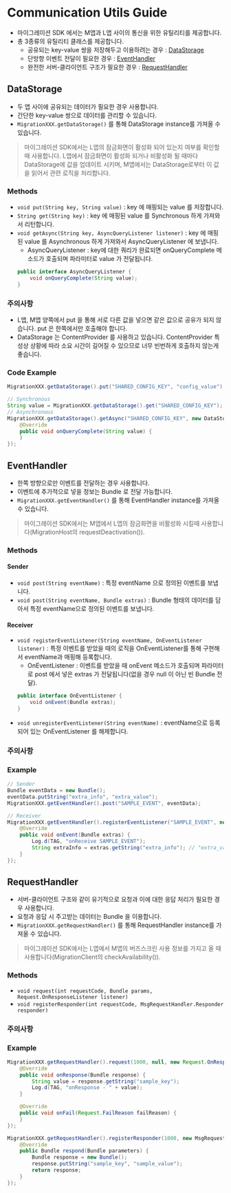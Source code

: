 # Communication Utils Guide
- 마이그레이션 SDK 에서는 M앱과 L앱 사이의 통신을 위한 유틸리티를 제공합니다.
- 총 3종류의 유틸리티 클래스를 제공합니다.
    - 공유되는 key-value 쌍을 저장해두고 이용하려는 경우 : [DataStorage](COMMUNICATION-UTILS.md#datastorage)
    - 단방향 이벤트 전달이 필요한 경우 : [EventHandler](COMMUNICATION-UTILS.md#eventhandler)
    - 완전한 서버-클라이언트 구조가 필요한 경우 : [RequestHandler](COMMUNICATION-UTILS.md#requesthandler)

## DataStorage

- 두 앱 사이에 공유되는 데이터가 필요한 경우 사용합니다.
- 간단한 key-value 쌍으로 데이터를 관리할 수 있습니다.
- `MigrationXXX.getDataStorage()` 를 통해 DataStorage instance를 가져올 수 있습니다.

> 마이그레이션 SDK에서는 L앱의 잠금화면이 활성화 되어 있는지 여부를 확인할 때 사용합니다. L앱에서 잠금화면이 활성화 되거나 비활성화 될 때마다 DataStorage에 값을 업데이트 시키며, M앱에서는 DataStorage로부터 이 값을 읽어서 관련 로직을 처리합니다.


### Methods
- `void put(String key, String value)` : key 에 매핑되는 value 를 저장합니다.
- `String get(String key)` : key 에 매핑된 value 를 Synchronous 하게 가져와서 리턴합니다. 
- `void getAsync(String key, AsyncQueryListener listener)` : key 에 매핑된 value 를 Asynchronous 하게 가져와서 AsyncQueryListener 에 보냅니다.
    - AsyncQueryListener : key에 대한 쿼리가 완료되면 onQueryComplete 메소드가 호출되며 파라미터로 value 가 전달됩니다.
    ```java
    public interface AsyncQueryListener {
        void onQueryComplete(String value);
    }
    ```

### 주의사항
- L앱, M앱 양쪽에서 put 을 통해 서로 다른 값을 넣으면 같은 값으로 공유가 되지 않습니다. put 은 한쪽에서만 호출해야 합니다.
- DataStorage 는 ContentProvider 를 사용하고 있습니다. ContentProvider 특성상 상황에 따라 소요 시간이 길어질 수 있으므로 너무 빈번하게 호출하지 않는게 좋습니다.

### Code Example
```java
MigrationXXX.getDataStorage().put("SHARED_CONFIG_KEY", "config_value");

// Synchronous
String value = MigrationXXX.getDataStorage().get("SHARED_CONFIG_KEY");
// Asynchronous
MigrationXXX.getDataStorage().getAsync("SHARED_CONFIG_KEY", new DataStorage.AsyncQueryListener() {
    @Override
    public void onQueryComplete(String value) {
    }
});
```


## EventHandler

- 한쪽 방향으로만 이벤트를 전달하는 경우 사용합니다.
- 이벤트에 추가적으로 넣을 정보는 Bundle 로 전달 가능합니다.
- `MigrationXXX.getEventHandler()` 를 통해 EventHandler instance를 가져올 수 있습니다.

> 마이그레이션 SDK에서는 M앱에서 L앱의 잠금화면을 비활성화 시킬때 사용합니다(MigrationHost의 requestDeactivation()).

### Methods
#### Sender
- `void post(String eventName)` : 특정 eventName 으로 정의된 이벤트를 보냅니다.
- `void post(String eventName, Bundle extras)` : Bundle 형태의 데이터를 담아서 특정 eventName으로 정의된 이벤트를 보냅니다.
#### Receiver
- `void registerEventListener(String eventName, OnEventListener listener)` : 특정 이벤트를 받았을 때의 로직을 OnEventListener를 통해 구현해서 eventName과 매핑해 등록합니다.
    - OnEventListener : 이벤트를 받았을 때 onEvent 메소드가 호출되며 파라미터로 post 에서 넣은 extras 가 전달됩니다(없을 경우 null 이 아닌 빈 Bundle 전달).
    ```java
    public interface OnEventListener {
        void onEvent(Bundle extras);
    }
    ```
- `void unregisterEventListener(String eventName)` : eventName으로 등록되어 있는 OnEventListener 를 해제합니다.

### 주의사항

### Example
```java
// Sender
Bundle eventData = new Bundle();
eventData.putString("extra_info", "extra_value");
MigrationXXX.getEventHandler().post("SAMPLE_EVENT", eventData);

// Receiver
MigrationXXX.getEventHandler().registerEventListener("SAMPLE_EVENT", new EventHandler.OnEventListener() {
    @Override
    public void onEvent(Bundle extras) {
        Log.d(TAG, "onReceive SAMPLE_EVENT");
        String extraInfo = extras.getString("extra_info"); // "extra_value" returned
    }
});

```


## RequestHandler

- 서버-클라이언트 구조와 같이 유기적으로 요청과 이에 대한 응답 처리가 필요한 경우 사용합니다.
- 요청과 응답 시 주고받는 데이터는 Bundle 을 이용합니다.
- `MigrationXXX.getRequestHandler()` 를 통해 RequestHandler instance를 가져올 수 있습니다.

> 마이그레이션 SDK에서는 L앱에서 M앱의 버즈스크린 사용 정보를 가지고 올 때 사용합니다(MigrationClient의 checkAvailability()).

### Methods
- `void request(int requestCode, Bundle params, Request.OnResponseListener listener)`
- `void registerResponder(int requestCode, MsgRequestHandler.Responder responder)`

### 주의사항

### Example
```java
MigrationXXX.getRequestHandler().request(1000, null, new Request.OnResponseListener() {
    @Override
    public void onResponse(Bundle response) {
        String value = response.getString("sample_key");
        Log.d(TAG, "onResponse - " + value);
    }

    @Override
    public void onFail(Request.FailReason failReason) {
    }
});

MigrationXXX.getRequestHandler().registerResponder(1000, new MsgRequestHandler.Responder() {
    @Override
    public Bundle respond(Bundle parameters) {
        Bundle response = new Bundle();
        response.putString("sample_key", "sample_value");
        return response;
    }
});
```
